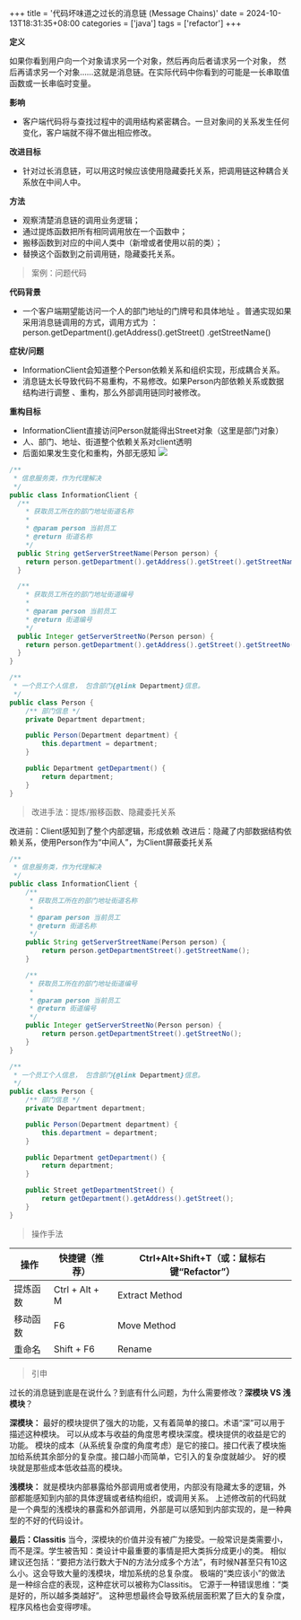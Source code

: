 +++
title = '代码坏味道之过长的消息链 (Message Chains)'
date = 2024-10-13T18:31:35+08:00
categories = ['java']
tags = ['refactor']
+++

**定义**

如果你看到用户向一个对象请求另一个对象，然后再向后者请求另一个对象， 然后再请求另一个对象……这就是消息链。在实际代码中你看到的可能是一长串取值函数或一长串临时变量。

**影响**

- 客户端代码将与查找过程中的调用结构紧密耦合。一旦对象间的关系发生任何变化，客户端就不得不做出相应修改。

**改进目标**

- 针对过长消息链，可以用这时候应该使用隐藏委托关系，把调用链这种耦合关系放在中间人中。

**方法**

- 观察清楚消息链的调用业务逻辑；
- 通过提炼函数把所有相同调用放在一个函数中；
- 搬移函数到对应的中间人类中（新增或者使用以前的类）；
- 替换这个函数到之前调用链，隐藏委托关系。

> 案例：问题代码

**代码背景**

- 一个客户端期望能访问一个人的部门地址的门牌号和具体地址 。普通实现如果采用消息链调用的方式，调用方式为 ： person.getDepartment().getAddress().getStreet() .getStreetName()

**症状/问题**

- InformationClient会知道整个Person依赖关系和组织实现，形成耦合关系。
- 消息链太长导致代码不易重构，不易修改。如果Person内部依赖关系或数据结构进行调整 、重构，那么外部调用链同时被修改。

**重构目标**

- InformationClient直接访问Person就能得出Street对象（这里是部门对象）
- 人、部门、地址、街道整个依赖关系对client透明
- 后面如果发生变化和重构，外部无感知
  ![](https://gyc-pic-for-typora.oss-cn-shanghai.aliyuncs.com/img_for_typora/518b5b6521f9fa87ef2d7ae43ef81223.svg)
  
```java
/**
 * 信息服务类，作为代理解决
 */
public class InformationClient {
  /**
    * 获取员工所在的部门地址街道名称
    *
    * @param person 当前员工
    * @return 街道名称
    */
  public String getServerStreetName(Person person) {
    return person.getDepartment().getAddress().getStreet().getStreetName();
  }

  /**
    * 获取员工所在的部门地址街道编号
    *
    * @param person 当前员工
    * @return 街道编号
    */
  public Integer getServerStreetNo(Person person) {
    return person.getDepartment().getAddress().getStreet().getStreetNo();
  }
}

/**
 * 一个员工个人信息， 包含部门{@link Department}信息。
 */
public class Person {
    /** 部门信息 */
    private Department department;

    public Person(Department department) {
        this.department = department;
    }

    public Department getDepartment() {
        return department;
    }
}
```

> 改进手法：提炼/搬移函数、隐藏委托关系

改进前：Client感知到了整个内部逻辑，形成依赖
改进后：隐藏了内部数据结构依赖关系，使用Person作为“中间人”，为Client屏蔽委托关系

```java
/**
 * 信息服务类，作为代理解决
 */
public class InformationClient {
    /**
     * 获取员工所在的部门地址街道名称
     *
     * @param person 当前员工
     * @return 街道名称
     */
    public String getServerStreetName(Person person) {
        return person.getDepartmentStreet().getStreetName();
    }

    /**
     * 获取员工所在的部门地址街道编号
     *
     * @param person 当前员工
     * @return 街道编号
     */
    public Integer getServerStreetNo(Person person) {
        return person.getDepartmentStreet().getStreetNo();
    }
}

/**
 * 一个员工个人信息， 包含部门{@link Department}信息。
 */
public class Person {
    /** 部门信息 */
    private Department department;

    public Person(Department department) {
        this.department = department;
    }

    public Department getDepartment() {
        return department;
    }

    public Street getDepartmentStreet() {
        return getDepartment().getAddress().getStreet();
    }
}
```

> 操作手法

| 操作     | 快捷键（推荐） | Ctrl+Alt+Shift+T（或：鼠标右键“Refactor”） |
| -------- | -------------- | ------------------------------------------ |
| 提炼函数 | Ctrl + Alt + M | Extract Method                             |
| 移动函数 | F6             | Move Method                                |
| 重命名   | Shift + F6     | Rename                                     |


> 引申

过长的消息链到底是在说什么？到底有什么问题，为什么需要修改？**深模块 VS 浅模块**？

**深模块：**
最好的模块提供了强大的功能，又有着简单的接口。术语“深”可以用于描述这种模块。
可以从成本与收益的角度思考模块深度。模块提供的收益是它的功能。
模块的成本（从系统复杂度的角度考虑）是它的接口。接口代表了模块施加给系统其余部分的复杂度。接口越小而简单，它引入的复杂度就越少。 好的模块就是那些成本低收益高的模块。

**浅模块：**
就是模块内部暴露给外部调用或者使用，内部没有隐藏太多的逻辑，外部都能感知到内部的具体逻辑或者结构组织，或调用关系。
上述修改前的代码就是一个典型的浅模块的暴露和外部调用，外部是可以感知到内部实现的，是一种典型的不好的代码设计。

**最后：Classitis**
当今，深模块的价值并没有被广为接受。一般常识是类需要小，而不是深。学生被告知：类设计中最重要的事情是把大类拆分成更小的类。
相似建议还包括：“要把方法行数大于N的方法分成多个方法”，有时候N甚至只有10这么小。这会导致大量的浅模块，增加系统的总复杂度。
极端的“类应该小”的做法是一种综合症的表现，这种症状可以被称为Classitis。
它源于一种错误思维：“类是好的，所以越多类越好”。
这种思想最终会导致系统层面积累了巨大的复杂度，程序风格也会变得啰嗦。
